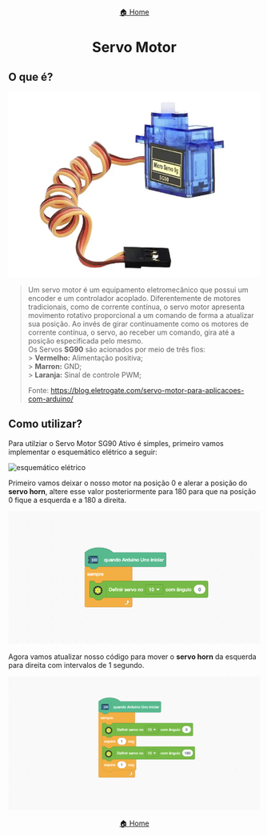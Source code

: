 <center>

[🏠 Home](../README.md)

</center>

#

<h1 align="center">Servo Motor </h1>

## O que é?

<div align="center">

![servo motor](img/servo_motor/servo_motor.png)

</div>

> Um servo motor é um equipamento eletromecânico que possui um encoder e um controlador acoplado.
> Diferentemente de motores tradicionais, como de corrente contínua, o servo motor apresenta movimento rotativo proporcional a um comando de forma a atualizar sua posição.
> Ao invés de girar continuamente como os motores de corrente contínua, o servo, ao receber um comando, gira até a posição especificada pelo mesmo.<br>
> Os Servos **SG90** são acionados por meio de três fios:<Br> > **Vermelho:** Alimentação positiva;<br> > **Marron:** GND;<br> > **Laranja:** Sinal de controle PWM;
>
> Fonte: https://blog.eletrogate.com/servo-motor-para-aplicacoes-com-arduino/

## Como utilizar?

Para utilziar o Servo Motor SG90 Ativo é simples, primeiro vamos implementar o esquemático elétrico a seguir:

![esquemático elétrico](img/servo_motor/esquematio_elétrio.png)

Primeiro vamos deixar o nosso motor na posição 0 e alerar a posição do **servo horn**, altere esse valor posteriormente para 180 para que na posição 0 fique a esquerda e a 180 a direita.

![code 1](img/servo_motor/code_1.png)

Agora vamos atualizar nosso código para mover o **servo horn** da esquerda para direita com intervalos de 1 segundo.

![code 1](img/servo_motor/code_2.png)

<center>

[🏠 Home](../README.md)

</center>
